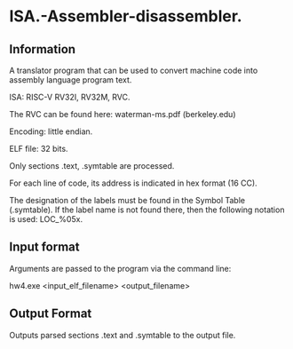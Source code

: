 # ISA.-Assembler-disassembler.

## Information
A translator program that can be used to convert machine code into assembly language program text.

ISA: RISC-V RV32I, RV32M, RVC.

The RVC can be found here: waterman-ms.pdf (berkeley.edu)

Encoding: little endian.

ELF file: 32 bits.

Only sections .text, .symtable are processed.

For each line of code, its address is indicated in hex format (16 CC).

The designation of the labels must be found in the Symbol Table (.symtable). If the label name is not found there, then the following notation is used: LOC_%05x.

## Input format
Arguments are passed to the program via the command line:

hw4.exe <input_elf_filename> <output_filename>

## Output Format
Outputs parsed sections .text and .symtable to the output file.

